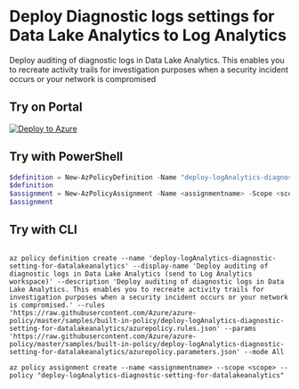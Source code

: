 # Deploy Diagnostic logs settings for Data Lake Analytics to Log Analytics

Deploy auditing of diagnostic logs in Data Lake Analytics. This enables you to recreate activity trails for investigation purposes when a security incident occurs or your network is compromised

## Try on Portal

[![Deploy to Azure](http://azuredeploy.net/deploybutton.png)](https://portal.azure.com/#blade/Microsoft_Azure_Policy/CreatePolicyDefinitionBlade/uri/https%3A%2F%2Fraw.githubusercontent.com%2FAzure%2Fazure-policy%2Fmaster%2Fsamples%2Fbuilt-in-policy%2Fdeploy-logAnalytics-diagnostic-setting-for-datalakeanalytics%2Fazurepolicy.json)

## Try with PowerShell

````powershell
$definition = New-AzPolicyDefinition -Name "deploy-logAnalytics-diagnostic-setting-for-datalakeanalytics" -DisplayName "Deploy auditing of diagnostic logs in Data Lake Analytics (send to Log Analytics workspace)." description "Deploy auditing of diagnostic logs in Data Lake Analytics. This enables you to recreate activity trails for investigation purposes when a security incident occurs or your network is compromised." -Policy 'https://raw.githubusercontent.com/Azure/azure-policy/master/samples/built-in-policy/deploy-logAnalytics-diagnostic-setting-for-datalakeanalytics/azurepolicy.rules.json' -Parameter 'https://raw.githubusercontent.com/Azure/azure-policy/master/samples/built-in-policy/deploy-logAnalytics-diagnostic-setting-for-datalakeanalytics/azurepolicy.parameters.json' -Mode All
$definition
$assignment = New-AzPolicyAssignment -Name <assignmentname> -Scope <scope> -PolicyDefinition $definition
$assignment
````

## Try with CLI

````cli

az policy definition create --name 'deploy-logAnalytics-diagnostic-setting-for-datalakeanalytics' --display-name 'Deploy auditing of diagnostic logs in Data Lake Analytics (send to Log Analytics workspace)' --description 'Deploy auditing of diagnostic logs in Data Lake Analytics. This enables you to recreate activity trails for investigation purposes when a security incident occurs or your network is compromised.' --rules 'https://raw.githubusercontent.com/Azure/azure-policy/master/samples/built-in-policy/deploy-logAnalytics-diagnostic-setting-for-datalakeanalytics/azurepolicy.rules.json' --params 'https://raw.githubusercontent.com/Azure/azure-policy/master/samples/built-in-policy/deploy-logAnalytics-diagnostic-setting-for-datalakeanalytics/azurepolicy.parameters.json' --mode All

az policy assignment create --name <assignmentname> --scope <scope> --policy "deploy-logAnalytics-diagnostic-setting-for-datalakeanalytics"

````
